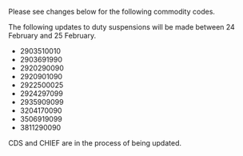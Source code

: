 Please see changes below for the following commodity codes.

The following updates to duty suspensions will be made between 24 February and 25 February.

- 2903510010
- 2903691990
- 2920290090
- 2920901090
- 2922500025
- 2924297099
- 2935909099
- 3204170090
- 3506919099
- 3811290090

CDS and CHIEF are in the process of being updated.
